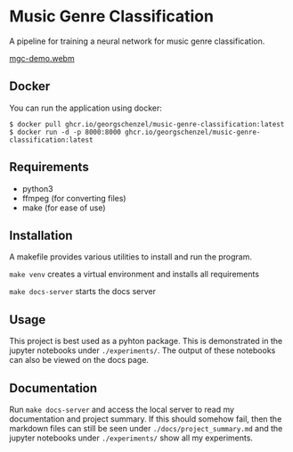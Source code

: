 # Music Genre Classification

A pipeline for training a neural network for music genre classification.

[mgc-demo.webm](https://user-images.githubusercontent.com/12039784/213253356-6ee5f71a-aa3e-467f-964f-4cf5ea0fd722.webm)

## Docker

You can run the application using docker:

```shell
$ docker pull ghcr.io/georgschenzel/music-genre-classification:latest
$ docker run -d -p 8000:8000 ghcr.io/georgschenzel/music-genre-classification:latest
```

## Requirements

- python3
- ffmpeg (for converting files)
- make (for ease of use)

## Installation

A makefile provides various utilities to install and run the program.

`make venv` creates a virtual environment and installs all requirements

`make docs-server` starts the docs server

## Usage

This project is best used as a pyhton package. This is demonstrated in the jupyter notebooks under `./experiments/`. The output of these notebooks can also be viewed on the docs page.

## Documentation

Run `make docs-server` and access the local server to read my documentation and project summary.
If this should somehow fail, then the markdown files can still be seen under `./docs/project_summary.md` and the jupyter notebooks under `./experiments/` show all my experiments.
